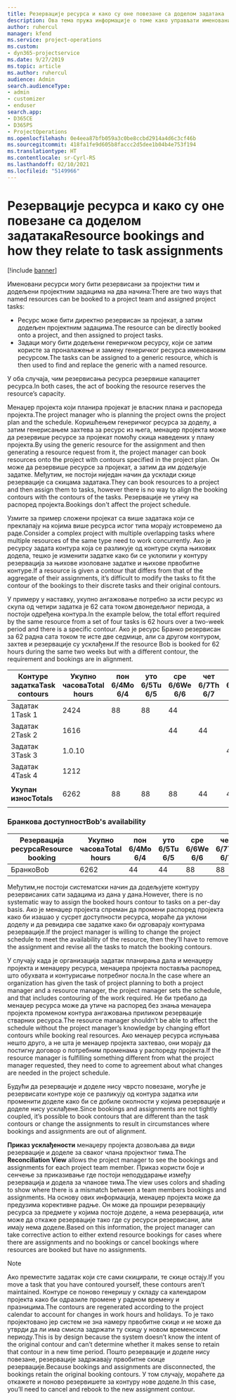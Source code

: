 ```yaml
---
title: Резервације ресурса и како су оне повезане са доделом задатака
description: Ова тема пружа информације о томе како управљати именованим ресурсима, резервацијама ресурса и доделама задатака, као и какав је њихов међусобни однос.
author: ruhercul
manager: kfend
ms.service: project-operations
ms.custom:
- dyn365-projectservice
ms.date: 9/27/2019
ms.topic: article
ms.author: ruhercul
audience: Admin
search.audienceType:
- admin
- customizer
- enduser
search.app:
- D365CE
- D365PS
- ProjectOperations
ms.openlocfilehash: 0e4eea87bfb059a3c0be8ccbd2914a4d6c3cf46b
ms.sourcegitcommit: 418fa1fe9d605b8faccc2d5dee1b04b4e753f194
ms.translationtype: HT
ms.contentlocale: sr-Cyrl-RS
ms.lasthandoff: 02/10/2021
ms.locfileid: "5149966"
---
```

# <a name="resource-bookings-and-how-they-relate-to-task-assignments"></a><span data-ttu-id="5b570-103">Резервације ресурса и како су оне повезане са доделом задатака</span><span class="sxs-lookup"><span data-stu-id="5b570-103">Resource bookings and how they relate to task assignments</span></span>

[!include [banner](../includes/psa-now-project-operations.md)]

<span data-ttu-id="5b570-104">Именовани ресурси могу бити резервисани за пројектни тим и додељени пројектним задацима на два начина:</span><span class="sxs-lookup"><span data-stu-id="5b570-104">There are two ways that named resources can be booked to a project team and assigned project tasks:</span></span>

- <span data-ttu-id="5b570-105">Ресурс може бити директно резервисан за пројекат, а затим додељен пројектним задацима.</span><span class="sxs-lookup"><span data-stu-id="5b570-105">The resource can be directly booked onto a project, and then assigned to project tasks.</span></span>
- <span data-ttu-id="5b570-106">Задаци могу бити додељени генеричком ресурсу, који се затим користе за проналажење и замену генеричког ресурса именованим ресурсом.</span><span class="sxs-lookup"><span data-stu-id="5b570-106">The tasks can be assigned to a generic resource, which is then used to find and replace the generic with a named resource.</span></span> 

<span data-ttu-id="5b570-107">У оба случаја, чим резервисања ресурса резервише капацитет ресурса.</span><span class="sxs-lookup"><span data-stu-id="5b570-107">In both cases, the act of booking the resource reserves the resource’s capacity.</span></span>

<span data-ttu-id="5b570-108">Менаџер пројекта који планира пројекат је власник плана и распореда пројекта.</span><span class="sxs-lookup"><span data-stu-id="5b570-108">The project manager who is planning the project owns the project plan and the schedule.</span></span> <span data-ttu-id="5b570-109">Коришћењем генеричког ресурса за доделу, а затим генерисањем захтева за ресурс из њега, менаџер пројекта може да резервише ресурсе за пројекат помоћу скица наведених у плану пројекта.</span><span class="sxs-lookup"><span data-stu-id="5b570-109">By using the generic resource for the assignment and then generating a resource request from it, the project manager can book resources onto the project with contours specified in the project plan.</span></span> <span data-ttu-id="5b570-110">Он може да резервише ресурсе за пројекат, а затим да им додељује задатке. Међутим, не постоји ниједан начин да усклади скице резервације са скицама задатака.</span><span class="sxs-lookup"><span data-stu-id="5b570-110">They can book resources to a project and then assign them to tasks, however there is no way to align the booking contours with the contours of the tasks.</span></span> <span data-ttu-id="5b570-111">Резервације не утичу на распоред пројекта.</span><span class="sxs-lookup"><span data-stu-id="5b570-111">Bookings don't affect the project schedule.</span></span>

<span data-ttu-id="5b570-112">Узмите за пример сложени пројекат са више задатака који се преклапају на којима више ресурса истог типа морају истовремено да раде.</span><span class="sxs-lookup"><span data-stu-id="5b570-112">Consider a complex project with multiple overlapping tasks where multiple resources of the same type need to work concurrently.</span></span> <span data-ttu-id="5b570-113">Ако је ресурсу задата контура која се разликује од контуре скупа њихових додела, тешко је изменити задатке како би се уклопили у контуру резервација за њихове изоловане задатке и њихове првобитне контуре.</span><span class="sxs-lookup"><span data-stu-id="5b570-113">If a resource is given a contour that differs from that of the aggregate of their assignments, it’s difficult to modify the tasks to fit the contour of the bookings to their discrete tasks and their original contours.</span></span>

<span data-ttu-id="5b570-114">У примеру у наставку, укупно ангажовање потребно за исти ресурс из скупа од четири задатка је 62 сата током двонедељног периода, а постоји одређена контура.</span><span class="sxs-lookup"><span data-stu-id="5b570-114">In the example below, the total effort required by the same resource from a set of four tasks is 62 hours over a two-week period and there is a specific contour.</span></span> <span data-ttu-id="5b570-115">Ако је ресурс Бранко резервисан за 62 радна сата током те исте две седмице, али са другом контуром, захтев и резервације су усклађени.</span><span class="sxs-lookup"><span data-stu-id="5b570-115">If the resource Bob is booked for 62 hours during the same two weeks but with a different contour, the requirement and bookings are in alignment.</span></span>

| <span data-ttu-id="5b570-116">**Контуре задатка**</span><span class="sxs-lookup"><span data-stu-id="5b570-116">**Task contours**</span></span>    | <span data-ttu-id="5b570-117">**Укупно часова**</span><span class="sxs-lookup"><span data-stu-id="5b570-117">**Total hours**</span></span> | <span data-ttu-id="5b570-118">пон 6/4</span><span class="sxs-lookup"><span data-stu-id="5b570-118">Mo 6/4</span></span> | <span data-ttu-id="5b570-119">уто 6/5</span><span class="sxs-lookup"><span data-stu-id="5b570-119">Tu 6/5</span></span> | <span data-ttu-id="5b570-120">сре 6/6</span><span class="sxs-lookup"><span data-stu-id="5b570-120">We 6/6</span></span> | <span data-ttu-id="5b570-121">чет 6/7</span><span class="sxs-lookup"><span data-stu-id="5b570-121">Th 6/7</span></span> | <span data-ttu-id="5b570-122">пет 6/8</span><span class="sxs-lookup"><span data-stu-id="5b570-122">Fr 6/8</span></span> | <span data-ttu-id="5b570-123">суб 6/9</span><span class="sxs-lookup"><span data-stu-id="5b570-123">Sa 6/9</span></span> | <span data-ttu-id="5b570-124">не 6/10</span><span class="sxs-lookup"><span data-stu-id="5b570-124">Su 6/10</span></span> | <span data-ttu-id="5b570-125">пон 6/11</span><span class="sxs-lookup"><span data-stu-id="5b570-125">Mo 6/11</span></span> | <span data-ttu-id="5b570-126">уто 6/12</span><span class="sxs-lookup"><span data-stu-id="5b570-126">Tu 6/12</span></span> | <span data-ttu-id="5b570-127">сре 6/13</span><span class="sxs-lookup"><span data-stu-id="5b570-127">We 6/13</span></span> | <span data-ttu-id="5b570-128">чет 6/14</span><span class="sxs-lookup"><span data-stu-id="5b570-128">Th 6/14</span></span> | <span data-ttu-id="5b570-129">пет 6/15</span><span class="sxs-lookup"><span data-stu-id="5b570-129">Fr 6/15</span></span> |
|----------------------|-----------------|--------|--------|--------|--------|--------|--------|---------|---------|---------|---------|---------|---------|
| <span data-ttu-id="5b570-130">Задатак 1</span><span class="sxs-lookup"><span data-stu-id="5b570-130">Task 1</span></span>               | <span data-ttu-id="5b570-131">24</span><span class="sxs-lookup"><span data-stu-id="5b570-131">24</span></span>              | <span data-ttu-id="5b570-132">8</span><span class="sxs-lookup"><span data-stu-id="5b570-132">8</span></span>      | <span data-ttu-id="5b570-133">8</span><span class="sxs-lookup"><span data-stu-id="5b570-133">8</span></span>      | <span data-ttu-id="5b570-134">4</span><span class="sxs-lookup"><span data-stu-id="5b570-134">4</span></span>      |        |        |        |         |         |         | <span data-ttu-id="5b570-135">4</span><span class="sxs-lookup"><span data-stu-id="5b570-135">4</span></span>       |         |         |
| <span data-ttu-id="5b570-136">Задатак 2</span><span class="sxs-lookup"><span data-stu-id="5b570-136">Task 2</span></span>               | <span data-ttu-id="5b570-137">16</span><span class="sxs-lookup"><span data-stu-id="5b570-137">16</span></span>              |        |        | <span data-ttu-id="5b570-138">4</span><span class="sxs-lookup"><span data-stu-id="5b570-138">4</span></span>      | <span data-ttu-id="5b570-139">4</span><span class="sxs-lookup"><span data-stu-id="5b570-139">4</span></span>      |        |        |         | <span data-ttu-id="5b570-140">8</span><span class="sxs-lookup"><span data-stu-id="5b570-140">8</span></span>       |         |         |         |         |
| <span data-ttu-id="5b570-141">Задатак 3</span><span class="sxs-lookup"><span data-stu-id="5b570-141">Task 3</span></span>               | <span data-ttu-id="5b570-142">1.0.</span><span class="sxs-lookup"><span data-stu-id="5b570-142">10</span></span>              |        |        |        |        | <span data-ttu-id="5b570-143">4</span><span class="sxs-lookup"><span data-stu-id="5b570-143">4</span></span>      |        |         |         | <span data-ttu-id="5b570-144">4</span><span class="sxs-lookup"><span data-stu-id="5b570-144">4</span></span>       |         | <span data-ttu-id="5b570-145">2</span><span class="sxs-lookup"><span data-stu-id="5b570-145">2</span></span>       |         |
| <span data-ttu-id="5b570-146">Задатак 4</span><span class="sxs-lookup"><span data-stu-id="5b570-146">Task 4</span></span>               | <span data-ttu-id="5b570-147">12</span><span class="sxs-lookup"><span data-stu-id="5b570-147">12</span></span>              |        |        |        |        |        |        |         |         |         | <span data-ttu-id="5b570-148">4</span><span class="sxs-lookup"><span data-stu-id="5b570-148">4</span></span>       |         | <span data-ttu-id="5b570-149">8</span><span class="sxs-lookup"><span data-stu-id="5b570-149">8</span></span>       |
|                      |                 |        |        |        |        |        |        |         |         |         |         |         |         |
| <span data-ttu-id="5b570-150">**Укупан износ**</span><span class="sxs-lookup"><span data-stu-id="5b570-150">**Totals**</span></span>           | <span data-ttu-id="5b570-151">62</span><span class="sxs-lookup"><span data-stu-id="5b570-151">62</span></span>              | <span data-ttu-id="5b570-152">8</span><span class="sxs-lookup"><span data-stu-id="5b570-152">8</span></span>      | <span data-ttu-id="5b570-153">8</span><span class="sxs-lookup"><span data-stu-id="5b570-153">8</span></span>      | <span data-ttu-id="5b570-154">8</span><span class="sxs-lookup"><span data-stu-id="5b570-154">8</span></span>      | <span data-ttu-id="5b570-155">4</span><span class="sxs-lookup"><span data-stu-id="5b570-155">4</span></span>      | <span data-ttu-id="5b570-156">4</span><span class="sxs-lookup"><span data-stu-id="5b570-156">4</span></span>      |        |         | <span data-ttu-id="5b570-157">8</span><span class="sxs-lookup"><span data-stu-id="5b570-157">8</span></span>       | <span data-ttu-id="5b570-158">4</span><span class="sxs-lookup"><span data-stu-id="5b570-158">4</span></span>       | <span data-ttu-id="5b570-159">8</span><span class="sxs-lookup"><span data-stu-id="5b570-159">8</span></span>       | <span data-ttu-id="5b570-160">2</span><span class="sxs-lookup"><span data-stu-id="5b570-160">2</span></span>       | <span data-ttu-id="5b570-161">8</span><span class="sxs-lookup"><span data-stu-id="5b570-161">8</span></span>       |
|                      |                 |        |        |        |        |        |        |         |         |         |         |

### <a name="bobs-availability"></a><span data-ttu-id="5b570-162">Бранкова доступност</span><span class="sxs-lookup"><span data-stu-id="5b570-162">Bob's availability</span></span>
| <span data-ttu-id="5b570-163">**Резервација   ресурса**</span><span class="sxs-lookup"><span data-stu-id="5b570-163">**Resource   booking**</span></span> | <span data-ttu-id="5b570-164">**Укупно часова**</span><span class="sxs-lookup"><span data-stu-id="5b570-164">**Total hours**</span></span> | <span data-ttu-id="5b570-165">пон 6/4</span><span class="sxs-lookup"><span data-stu-id="5b570-165">Mo 6/4</span></span> | <span data-ttu-id="5b570-166">уто 6/5</span><span class="sxs-lookup"><span data-stu-id="5b570-166">Tu 6/5</span></span> | <span data-ttu-id="5b570-167">сре 6/6</span><span class="sxs-lookup"><span data-stu-id="5b570-167">We 6/6</span></span> | <span data-ttu-id="5b570-168">чет 6/7</span><span class="sxs-lookup"><span data-stu-id="5b570-168">Th 6/7</span></span> | <span data-ttu-id="5b570-169">пет 6/8</span><span class="sxs-lookup"><span data-stu-id="5b570-169">Fr 6/8</span></span> | <span data-ttu-id="5b570-170">суб 6/9</span><span class="sxs-lookup"><span data-stu-id="5b570-170">Sa 6/9</span></span> | <span data-ttu-id="5b570-171">не 6/10</span><span class="sxs-lookup"><span data-stu-id="5b570-171">Su 6/10</span></span> | <span data-ttu-id="5b570-172">пон 6/11</span><span class="sxs-lookup"><span data-stu-id="5b570-172">Mo 6/11</span></span> | <span data-ttu-id="5b570-173">уто 6/12</span><span class="sxs-lookup"><span data-stu-id="5b570-173">Tu 6/12</span></span> | <span data-ttu-id="5b570-174">сре 6/13</span><span class="sxs-lookup"><span data-stu-id="5b570-174">We 6/13</span></span> | <span data-ttu-id="5b570-175">чет 6/14</span><span class="sxs-lookup"><span data-stu-id="5b570-175">Th 6/14</span></span> | <span data-ttu-id="5b570-176">пет 6/15</span><span class="sxs-lookup"><span data-stu-id="5b570-176">Fr 6/15</span></span> |
|------------------------|-----------------|--------|--------|--------|--------|--------|--------|---------|---------|---------|---------|---------|---------|
| <span data-ttu-id="5b570-177">Бранко</span><span class="sxs-lookup"><span data-stu-id="5b570-177">Bob</span></span>                    | <span data-ttu-id="5b570-178">62</span><span class="sxs-lookup"><span data-stu-id="5b570-178">62</span></span>              | <span data-ttu-id="5b570-179">4</span><span class="sxs-lookup"><span data-stu-id="5b570-179">4</span></span>      | <span data-ttu-id="5b570-180">4</span><span class="sxs-lookup"><span data-stu-id="5b570-180">4</span></span>      | <span data-ttu-id="5b570-181">8</span><span class="sxs-lookup"><span data-stu-id="5b570-181">8</span></span>      | <span data-ttu-id="5b570-182">8</span><span class="sxs-lookup"><span data-stu-id="5b570-182">8</span></span>      | <span data-ttu-id="5b570-183">8</span><span class="sxs-lookup"><span data-stu-id="5b570-183">8</span></span>      |        |         | <span data-ttu-id="5b570-184">4</span><span class="sxs-lookup"><span data-stu-id="5b570-184">4</span></span>       | <span data-ttu-id="5b570-185">4</span><span class="sxs-lookup"><span data-stu-id="5b570-185">4</span></span>       | <span data-ttu-id="5b570-186">8</span><span class="sxs-lookup"><span data-stu-id="5b570-186">8</span></span>       | <span data-ttu-id="5b570-187">8</span><span class="sxs-lookup"><span data-stu-id="5b570-187">8</span></span>       | <span data-ttu-id="5b570-188">6</span><span class="sxs-lookup"><span data-stu-id="5b570-188">6</span></span>       |

<span data-ttu-id="5b570-189">Међутим,не постоји систематски начин да додељујете контуру резервисаних сати задацима из дана у дана.</span><span class="sxs-lookup"><span data-stu-id="5b570-189">However, there is no systematic way to assign the booked hours contour to tasks on a per-day basis.</span></span> <span data-ttu-id="5b570-190">Ако је менаџер пројекта спреман да промени распоред пројекта како би изашао у сусрет доступности ресурса, мораће да уклони доделу и да ревидира све задатке како би одговарају контурама резервације.</span><span class="sxs-lookup"><span data-stu-id="5b570-190">If the project manager is willing to change the project schedule to meet the availability of the resource, then they’ll have to remove the assignment and revise all the tasks to match the booking contours.</span></span>

<span data-ttu-id="5b570-191">У случају када је организација задатак планирања дала и менаџеру пројекта и менаџеру ресурса, менаџера пројекта поставља распоред, што обухвата и контурисање потребног посла.</span><span class="sxs-lookup"><span data-stu-id="5b570-191">In the case where an organization has given the task of project planning to both a project manager and a resource manager, the project manager sets the schedule, and that includes contouring of the work required.</span></span> <span data-ttu-id="5b570-192">Не би требало да менаџер ресурса може да утиче на распоред без знања менаџера пројекта променом контура ангажовања приликом резервације стварних ресурса.</span><span class="sxs-lookup"><span data-stu-id="5b570-192">The resource manager shouldn’t be able to affect the schedule without the project manager’s knowledge by changing effort contours while booking real resources.</span></span> <span data-ttu-id="5b570-193">Ако менаџер ресурса испуњава нешто друго, а не шта је менаџер пројекта захтевао, они морају да постигну договор о потребним променама у распореду пројекта.</span><span class="sxs-lookup"><span data-stu-id="5b570-193">If the resource manager is fulfilling something different from what the project manager requested, they need to come to agreement about what changes are needed in the project schedule.</span></span>

<span data-ttu-id="5b570-194">Будући да резервације и доделе нису чврсто повезане, могуће је резервисати контуре које се разликују од контура задатка или променити доделе како би се добиле околности у којима резервације и доделе нису усклађене.</span><span class="sxs-lookup"><span data-stu-id="5b570-194">Since bookings and assignments are not tightly coupled, it’s possible to book contours that are different than the task contours or change the assignments to result in circumstances where bookings and assignments are out of alignment.</span></span>

<span data-ttu-id="5b570-195">**Приказ усклађености** менаџеру пројекта дозвољава да види резервације и доделе за сваког члана пројектног тима.</span><span class="sxs-lookup"><span data-stu-id="5b570-195">The **Reconciliation View** allows the project manager to see the bookings and assignments for each project team member.</span></span> <span data-ttu-id="5b570-196">Приказ користи боје и сенчење за приказивање где постоји неподударање између резервација и додела за чланове тима.</span><span class="sxs-lookup"><span data-stu-id="5b570-196">The view uses colors and shading to show where there is a mismatch between a team members bookings and assignments.</span></span> <span data-ttu-id="5b570-197">На основу ових информација, менаџер пројекта може да предузима корективне радње. Он може да прошири резервацију ресурса за предмете у којима постоје доделе, а нема резервација, или може да откаже резервације тако где су ресурси резервисани, али имају нема доделе.</span><span class="sxs-lookup"><span data-stu-id="5b570-197">Based on this information, the project manager can take corrective action to either extend resource bookings for cases where there are assignments and no bookings or cancel bookings where resources are booked but have no assignments.</span></span>

> [!NOTE]
> <span data-ttu-id="5b570-198">Ако преместите задатак који сте сами скицирали, те скице остају.</span><span class="sxs-lookup"><span data-stu-id="5b570-198">If you move a task that you have contoured yourself, these contours aren’t maintained.</span></span> <span data-ttu-id="5b570-199">Контуре се поново генеришу у складу са календаром пројекта како би одразиле промене у радном времену и празницима.</span><span class="sxs-lookup"><span data-stu-id="5b570-199">The contours are regenerated according to the project calendar to account for changes in work hours and holidays.</span></span> <span data-ttu-id="5b570-200">То је тако пројектовано јер систем не зна намеру првобитне скице и не може да утврди да ли има смисла задржати ту скицу у новом временском периоду.</span><span class="sxs-lookup"><span data-stu-id="5b570-200">This is by design because the system doesn’t know the intent of the original contour and can’t determine whether it makes sense to retain that contour in a new time period.</span></span> <span data-ttu-id="5b570-201">Пошто резервације и доделе нису повезане, резервације задржавају првобитне скице резервације.</span><span class="sxs-lookup"><span data-stu-id="5b570-201">Because bookings and assignments are disconnected, the bookings retain the original booking contours.</span></span> <span data-ttu-id="5b570-202">У том случају, мораћете да откажете и поново резервишете за контуру нове доделе.</span><span class="sxs-lookup"><span data-stu-id="5b570-202">In this case, you’ll need to cancel and rebook to the new assignment contour.</span></span>

